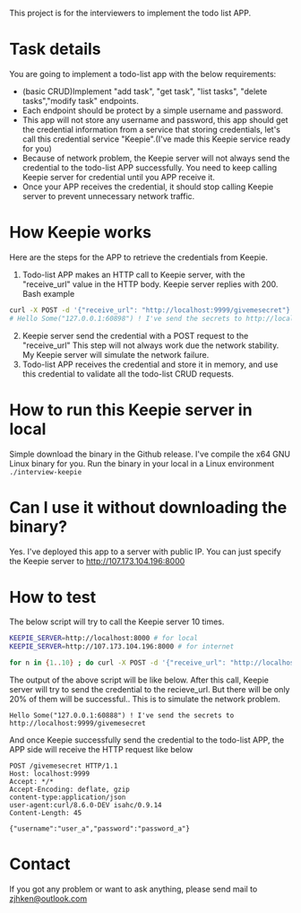 This project is for the interviewers to implement the todo list APP.

# Task details
You are going to implement a todo-list app with the below requirements:
* (basic CRUD)Implement "add task", "get task", "list tasks", "delete tasks","modify task" endpoints.
* Each endpoint should be protect by a simple username and password.
* This app will not store any username and password, this app should get the credential information from a service that storing credentials, let's call this credential service "Keepie".(I've made this Keepie service ready for you)
* Because of network problem, the Keepie server will not always send the credential to the todo-list APP successfully. You need to keep calling Keepie server for credential until you APP receive it.
* Once your APP receives the credential, it should stop calling Keepie server to prevent unnecessary network traffic.

# How Keepie works
Here are the steps for the APP to retrieve the credentials from Keepie.
1. Todo-list APP makes an HTTP call to Keepie server, with the "receive_url" value in the HTTP body. Keepie server replies with 200.
Bash example
```bash
curl -X POST -d '{"receive_url": "http://localhost:9999/givemesecret"}' http://localhost:8000/sendSecretToMe
# Hello Some("127.0.0.1:60898") ! I've send the secrets to http://localhost:9999/givemesecret
```
2. Keepie server send the credential with a POST request to the "receive_url"
This step will not always work due the network stability. My Keepie server will simulate the network failure.
3. Todo-list APP receives the credential and store it in memory, and use this credential to validate all the todo-list CRUD requests.


# How to run this Keepie server in local
Simple download the binary in the Github release. I've compile the x64 GNU Linux binary for you.
Run the binary in your local in a Linux environment
`./interview-keepie`

# Can I use it without downloading the binary?
Yes. I've deployed this app to a server with public IP.
You can just specify the Keepie server to http://107.173.104.196:8000


# How to test 
The below script will try to call the Keepie server 10 times.
```bash
KEEPIE_SERVER=http://localhost:8000 # for local
KEEPIE_SERVER=http://107.173.104.196:8000 # for internet

for n in {1..10} ; do curl -X POST -d '{"receive_url": "http://localhost:9999/givemesecret"}' $KEEPIE_SERVER/sendSecretToMe; sleep 1; done
```

The output of the above script will be like below. After this call, Keepie server will try to send the credential to the recieve_url. But there will be only 20% of them will be successful.. This is to simulate the network problem.
```
Hello Some("127.0.0.1:60888") ! I've send the secrets to  http://localhost:9999/givemesecret
```

And once Keepie successfully send the credential to the todo-list APP, the APP side will receive the HTTP request like below
```
POST /givemesecret HTTP/1.1
Host: localhost:9999
Accept: */*
Accept-Encoding: deflate, gzip
content-type:application/json
user-agent:curl/8.6.0-DEV isahc/0.9.14
Content-Length: 45

{"username":"user_a","password":"password_a"}
```

# Contact
If you got any problem or want to ask anything, please send mail to zjhken@outlook.com